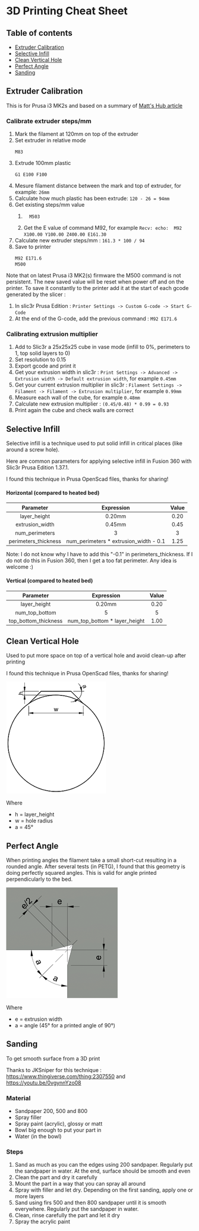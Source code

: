 # 3D Printing Cheat Sheet

## Table of contents
* [Extruder Calibration](#extruder-calibration)
* [Selective Infill](#selective-infill)
* [Clean Vertical Hole](#clean-vertical-hole)
* [Perfect Angle](#perfect-angle)
* [Sanding](#sanding)

## Extruder Calibration
This is for Prusa i3 MK2s and based on a summary of [Matt's Hub article](https://mattshub.com/2017/04/19/extruder-calibration/)

### Calibrate extruder steps/mm

1. Mark the filament at 120mm on top of the extruder
1. Set extruder in relative mode
    ```gcode
    M83
    ```
1. Extrude 100mm plastic
    ```gcode
    G1 E100 F100
    ```
1. Mesure filament distance between the mark and top of extruder, for example: `26mm`
1. Calculate how much plastic has been extrude: `120 - 26 = 94mm`
1. Get existing steps/mm value
    1. ```gcode
         M503
         ```
    1. Get the E value of command M92, for example `Recv: echo:  M92 X100.00 Y100.00 Z400.00 E161.30`
1. Calculate new extruder steps/mm : `161.3 * 100 / 94`
1. Save to printer
    ```gcode
    M92 E171.6
    M500
    ```
Note that on latest Prusa i3 MK2(s) firmware the M500 command is not persistent. The new saved value will be reset when power off and on the printer. To save it constantly to the printer add it at the start of each gcode generated by the slicer :
1. In slic3r Prusa Edition : `Printer Settings -> Custom G-code -> Start G-Code`
1. At the end of the G-code, add the previous command : `M92 E171.6`

### Calibrating extrusion multiplier
1. Add to Slic3r a 25x25x25 cube in vase mode (infill to 0%, perimeters to 1, top solid layers to 0)
1. Set resolution to 0.15
1. Export gcode and print it
1. Get your extrusion width in slic3r : `Print Settings -> Advanced -> Extrusion width -> Default extrusion width`, for example `0.45mm`
1. Get your current extrusion multiplier in slic3r : `Filament Settings -> Filament -> Filament -> Extrusion multiplier`, for example `0.99mm`
1. Measure each wall of the cube, for example `0.48mm`
1. Calculate new extrusion multiplier : `(0.45/0.48) * 0.99 = 0.93`
1. Print again the cube and check walls are correct


## Selective Infill

Selective infill is a technique used to put solid infill in critical places (like around a screw hole).

Here are common parameters for applying selective infill in Fusion 360 with Slic3r Prusa Edition 1.37.1.

I found this technique in Prusa OpenScad files, thanks for sharing!

#### Horizontal (compared to heated bed)

| Parameter | Expression | Value |
|:---------:|:----------:|:-----:|
| layer_height           | 0.20mm | 0.20 |
| extrusion_width        | 0.45mm | 0.45 |
| num_perimeters         | 3 | 3 |
| perimeters_thickness   | num_perimeters * extrusion_width - 0.1 | 1.25 |

Note: I do not know why I have to add this "-0.1" in perimeters_thickness. If I do not do this in Fusion 360, then I get a too fat perimeter. Any idea is welcome :)


#### Vertical (compared to heated bed)

| Parameter | Expression | Value |
|:---------:|:----------:|:-----:|
| layer_height           | 0.20mm | 0.20 |
| num_top_bottom         | 5 | 5 |
| top_bottom_thickness   | num_top_bottom * layer_height | 1.00 |


## Clean Vertical Hole

Used to put more space on top of a vertical hole and avoid clean-up after printing

I found this technique in Prusa OpenScad files, thanks for sharing!

![Clean Vertical Hole Diagram](img/hole_cleaning_diagram.png)

Where
* h = layer_height
* w = hole radius
* a = 45°


## Perfect Angle

When printing angles the filament take a small short-cut resulting in a rounded angle. After several tests (in PETG), I found that this geometry is doing perfectly squared angles. This is valid for angle printed perpendicularly to the bed.

![Perfect Angle Diagram](img/perfect_angle.png)

Where
* e = extrusion width
* a = angle (45° for a printed angle of 90°)


## Sanding

To get smooth surface from a 3D print

Thanks to JKSniper for this technique : https://www.thingiverse.com/thing:2307550 and https://youtu.be/0vgynnYzo08

### Material
* Sandpaper 200, 500 and 800
* Spray filler
* Spray paint (acrylic), glossy or matt
* Bowl big enough to put your part in
* Water (in the bowl)

### Steps
1. Sand as much as you can the edges using 200 sandpaper. Regularly put the sandpaper in water. At the end, surface should be smooth and even
1. Clean the part and dry it carefully
1. Mount the part in a way that you can spray all around
1. Spray with filler and let dry. Depending on the first sanding, apply one or more layers
1. Sand using firs 500 and then 800 sandpaper until it is smooth everywhere. Regularly put the sandpaper in water.
1. Clean, rinse carefully the part and let it dry
1. Spray the acrylic paint
